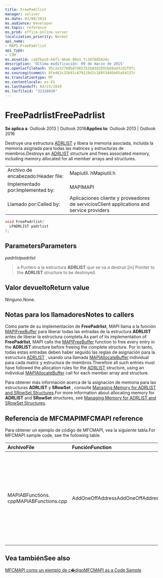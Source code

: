 ```yaml
---
title: FreePadrlist
manager: soliver
ms.date: 03/09/2015
ms.audience: Developer
ms.topic: reference
ms.prod: office-online-server
localization_priority: Normal
api_name:
- MAPI.FreePadrlist
api_type:
- COM
ms.assetid: ca8fbac6-b6f1-46ab-90a1-fc16f0d5824c
description: 'Última modificación: 09 de marzo de 2015'
ms.openlocfilehash: 95c2e52760bd7d65351b4dd2091b68a43cd2f97c
ms.sourcegitcommit: 8fe462c32b91c87911942c188f3445e85a54137c
ms.translationtype: MT
ms.contentlocale: es-ES
ms.lasthandoff: 04/23/2019
ms.locfileid: "32328038"
---
```

# <a name="freepadrlist"></a><span data-ttu-id="f9b6b-103">FreePadrlist</span><span class="sxs-lookup"><span data-stu-id="f9b6b-103">FreePadrlist</span></span>

  
  
<span data-ttu-id="f9b6b-104">**Se aplica a**: Outlook 2013 | Outlook 2016</span><span class="sxs-lookup"><span data-stu-id="f9b6b-104">**Applies to**: Outlook 2013 | Outlook 2016</span></span> 
  
<span data-ttu-id="f9b6b-105">Destruye una estructura [ADRLIST](adrlist.md) y libera la memoria asociada, incluida la memoria asignada para todas las matrices y estructuras de miembros.</span><span class="sxs-lookup"><span data-stu-id="f9b6b-105">Destroys an [ADRLIST](adrlist.md) structure and frees associated memory, including memory allocated for all member arrays and structures.</span></span> 
  
|||
|:-----|:-----|
|<span data-ttu-id="f9b6b-106">Archivo de encabezado:</span><span class="sxs-lookup"><span data-stu-id="f9b6b-106">Header file:</span></span>  <br/> |<span data-ttu-id="f9b6b-107">Mapiutil. h</span><span class="sxs-lookup"><span data-stu-id="f9b6b-107">Mapiutil.h</span></span>  <br/> |
|<span data-ttu-id="f9b6b-108">Implementado por:</span><span class="sxs-lookup"><span data-stu-id="f9b6b-108">Implemented by:</span></span>  <br/> |<span data-ttu-id="f9b6b-109">MAPI</span><span class="sxs-lookup"><span data-stu-id="f9b6b-109">MAPI</span></span>  <br/> |
|<span data-ttu-id="f9b6b-110">Llamado por:</span><span class="sxs-lookup"><span data-stu-id="f9b6b-110">Called by:</span></span>  <br/> |<span data-ttu-id="f9b6b-111">Aplicaciones cliente y proveedores de servicios</span><span class="sxs-lookup"><span data-stu-id="f9b6b-111">Client applications and service providers</span></span>  <br/> |
   
```cpp
void FreePadrlist(
  LPADRLIST padrlist
);
```

## <a name="parameters"></a><span data-ttu-id="f9b6b-112">Parameters</span><span class="sxs-lookup"><span data-stu-id="f9b6b-112">Parameters</span></span>

 <span data-ttu-id="f9b6b-113">_padrlist_</span><span class="sxs-lookup"><span data-stu-id="f9b6b-113">_padrlist_</span></span>
  
> <span data-ttu-id="f9b6b-114">a Puntero a la estructura **ADRLIST** que se va a destruir.</span><span class="sxs-lookup"><span data-stu-id="f9b6b-114">[in] Pointer to the **ADRLIST** structure to be destroyed.</span></span> 
    
## <a name="return-value"></a><span data-ttu-id="f9b6b-115">Valor devuelto</span><span class="sxs-lookup"><span data-stu-id="f9b6b-115">Return value</span></span>

<span data-ttu-id="f9b6b-116">Ninguno.</span><span class="sxs-lookup"><span data-stu-id="f9b6b-116">None.</span></span>
  
## <a name="notes-to-callers"></a><span data-ttu-id="f9b6b-117">Notas para los llamadores</span><span class="sxs-lookup"><span data-stu-id="f9b6b-117">Notes to callers</span></span>

<span data-ttu-id="f9b6b-118">Como parte de su implementación de **FreePadrlist**, MAPI llama a la función [MAPIFreeBuffer](mapifreebuffer.md) para liberar todas las entradas de la estructura **ADRLIST** antes de liberar la estructura completa.</span><span class="sxs-lookup"><span data-stu-id="f9b6b-118">As part of its implementation of **FreePadrlist**, MAPI calls the [MAPIFreeBuffer](mapifreebuffer.md) function to free every entry in the **ADRLIST** structure before freeing the complete structure.</span></span> <span data-ttu-id="f9b6b-119">Por lo tanto, todas estas entradas deben haber seguido las reglas de asignación para la estructura [ADRLIST](adrlist.md) , usando una llamada [MAPIAllocateBuffer](mapiallocatebuffer.md) individual para cada matriz y estructura de miembros.</span><span class="sxs-lookup"><span data-stu-id="f9b6b-119">Therefore all such entries must have followed the allocation rules for the [ADRLIST](adrlist.md) structure, using an individual [MAPIAllocateBuffer](mapiallocatebuffer.md) call for each member array and structure.</span></span> 
  
<span data-ttu-id="f9b6b-120">Para obtener más información acerca de la asignación de memoria para las estructuras **ADRLIST** y **SRowSet** , consulte [Managing Memory for ADRLIST and SRowSet Structures](managing-memory-for-adrlist-and-srowset-structures.md).</span><span class="sxs-lookup"><span data-stu-id="f9b6b-120">For more information about allocating memory for **ADRLIST** and **SRowSet** structures, see [Managing Memory for ADRLIST and SRowSet Structures](managing-memory-for-adrlist-and-srowset-structures.md).</span></span> 
  
## <a name="mfcmapi-reference"></a><span data-ttu-id="f9b6b-121">Referencia de MFCMAPI</span><span class="sxs-lookup"><span data-stu-id="f9b6b-121">MFCMAPI reference</span></span>

<span data-ttu-id="f9b6b-122">Para obtener un ejemplo de código de MFCMAPI, vea la siguiente tabla.</span><span class="sxs-lookup"><span data-stu-id="f9b6b-122">For MFCMAPI sample code, see the following table.</span></span>
  
|<span data-ttu-id="f9b6b-123">**Archivo**</span><span class="sxs-lookup"><span data-stu-id="f9b6b-123">**File**</span></span>|<span data-ttu-id="f9b6b-124">**Función**</span><span class="sxs-lookup"><span data-stu-id="f9b6b-124">**Function**</span></span>|<span data-ttu-id="f9b6b-125">**Comentario**</span><span class="sxs-lookup"><span data-stu-id="f9b6b-125">**Comment**</span></span>|
|:-----|:-----|:-----|
|<span data-ttu-id="f9b6b-126">MAPIABFunctions. cpp</span><span class="sxs-lookup"><span data-stu-id="f9b6b-126">MAPIABFunctions.cpp</span></span>  <br/> |<span data-ttu-id="f9b6b-127">AddOneOffAddress</span><span class="sxs-lookup"><span data-stu-id="f9b6b-127">AddOneOffAddress</span></span>  <br/> |<span data-ttu-id="f9b6b-128">MFCMAPI usa el método **FreePadrlist** para liberar una estructura ADRLIST que se ha creado para agregar una dirección de un solo uso a un mensaje.</span><span class="sxs-lookup"><span data-stu-id="f9b6b-128">MFCMAPI uses the **FreePadrlist** method to free an ADRLIST structure that was built to add a one-off address to a message.</span></span>  <br/> |
   
## <a name="see-also"></a><span data-ttu-id="f9b6b-129">Vea también</span><span class="sxs-lookup"><span data-stu-id="f9b6b-129">See also</span></span>



[<span data-ttu-id="f9b6b-130">MFCMAPI como un ejemplo de c�digo</span><span class="sxs-lookup"><span data-stu-id="f9b6b-130">MFCMAPI as a Code Sample</span></span>](mfcmapi-as-a-code-sample.md)


